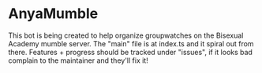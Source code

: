 # AnyaMumble

This bot is being created to help organize groupwatches on the Bisexual Academy mumble server.
The "main" file is at index.ts and it spiral out from there.
 Features + progress should be tracked under "issues", if it looks bad complain to the maintainer and they'll fix it!

